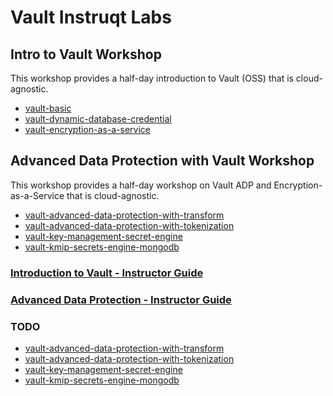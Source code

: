 # Vault Instruqt Labs

## Intro to Vault Workshop
This workshop provides a half-day introduction to Vault (OSS) that is cloud-agnostic.

* [vault-basic](https://play.instruqt.com/hashicorp/tracks/vault-basics)
* [vault-dynamic-database-credential](https://play.instruqt.com/hashicorp/tracks/vault-dynamic-database-credentials)
* [vault-encryption-as-a-service](https://play.instruqt.com/hashicorp/tracks/vault-encryption-as-a-service)

## Advanced Data Protection with Vault Workshop
This workshop provides a half-day workshop on Vault ADP and Encryption-as-a-Service that is cloud-agnostic.

* [vault-advanced-data-protection-with-transform](https://play.instruqt.com/hashicorp/tracks/vault-advanced-data-protection-with-transform)
* [vault-advanced-data-protection-with-tokenization](https://play.instruqt.com/hashicorp/tracks/vault-advanced-data-protection-with-tokenization)
* [vault-key-management-secret-engine](https://play.instruqt.com/hashicorp/tracks/vault-key-management-secret-engine)
* [vault-kmip-secrets-engine-mongodb](https://play.instruqt.com/hashicorp/tracks/vault-kmip-secrets-engine-mongodb)

### [Introduction to Vault - Instructor Guide](https://github.com/hashicorp/field-workshops-vault/blob/main/instructor-guides/intro_to_vault_INSTRUCTOR_GUIDE.md#hands-on-labs)
### [Advanced Data Protection - Instructor Guide](https://github.com/hashicorp/field-workshops-vault/blob/main/instructor-guides/advanced_data_protection_INSTRUCTOR_GUIDE.md#hands-on-labs)


### TODO
* [vault-advanced-data-protection-with-transform](https://play.instruqt.com/hashicorp/tracks/vault-advanced-data-protection-with-transform)
* [vault-advanced-data-protection-with-tokenization](https://play.instruqt.com/hashicorp/tracks/vault-advanced-data-protection-with-tokenization)
* [vault-key-management-secret-engine](https://play.instruqt.com/hashicorp/tracks/vault-key-management-secret-engine)
* [vault-kmip-secrets-engine-mongodb](https://play.instruqt.com/hashicorp/tracks/vault-kmip-secrets-engine-mongodb)
